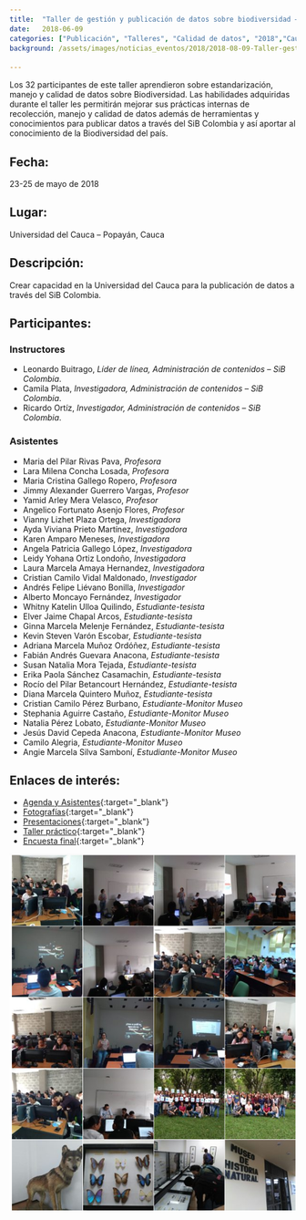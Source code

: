 ```yaml
---
title:  "Taller de gestión y publicación de datos sobre biodiversidad – Universidad del Cauca"
date:   2018-06-09
categories: ["Publicación", "Talleres", "Calidad de datos", "2018","Cauca","Universidad del Cauca"]
background: /assets/images/noticias_eventos/2018/2018-08-09-Taller-gestión-publicación-datos-Universidad-del-Cauca1.jpg

---
```


Los 32 participantes de este taller aprendieron sobre estandarización, manejo y calidad de datos sobre Biodiversidad. Las habilidades adquiridas durante el taller les permitirán mejorar sus prácticas internas de  recolección, manejo y calidad de datos además de herramientas y conocimientos para publicar datos a través del SiB Colombia y así aportar al conocimiento de la Biodiversidad del país.

## Fecha:  
23-25 de mayo de 2018

## Lugar:  
Universidad del Cauca – Popayán, Cauca

## Descripción:  
Crear capacidad en la Universidad del Cauca para la publicación de datos a través del SiB Colombia.

## Participantes:

### Instructores

- Leonardo Buitrago, *Líder de línea, Administración de contenidos – SiB Colombia*.
- Camila Plata, *Investigadora, Administración de contenidos – SiB Colombia*.
- Ricardo Ortíz, *Investigador, Administración de contenidos – SiB Colombia*.

### Asistentes
-  Maria del Pilar Rivas Pava, *Profesora*
- Lara Milena Concha Losada, *Profesora*
- Maria Cristina Gallego Ropero, *Profesora*
- Jimmy Alexander Guerrero Vargas, *Profesor*
- Yamid Arley Mera Velasco, *Profesor*
- Angelico Fortunato Asenjo Flores, *Profesor*
- Vianny Lizhet Plaza Ortega, *Investigadora*
- Ayda Viviana Prieto Martínez, *Investigadora*
- Karen Amparo Meneses, *Investigadora*
- Angela Patricia Gallego López, *Investigadora*
- Leidy Yohana Ortiz Londoño, *Investigadora*
- Laura Marcela Amaya Hernandez, *Investigadora*
- Cristian Camilo Vidal Maldonado, *Investigador*
- Andrés Felipe Liévano Bonilla, *Investigador*
- Alberto Moncayo Fernández, *Investigador*
- Whitny Katelin Ulloa Quilindo, *Estudiante-tesista*
- Elver Jaime Chapal Arcos, *Estudiante-tesista*
- Ginna Marcela Melenje Fernández, *Estudiante-tesista*
- Kevin Steven Varón Escobar, *Estudiante-tesista*
- Adriana Marcela Muñoz Ordóñez, *Estudiante-tesista*
- Fabián Andrés Guevara Anacona, *Estudiante-tesista*
- Susan Natalia Mora Tejada, *Estudiante-tesista*
- Erika Paola Sánchez Casamachin, *Estudiante-tesista*
- Rocío del Pilar Betancourt Hernández, *Estudiante-tesista*
- Diana Marcela Quintero Muñoz, *Estudiante-tesista*
- Cristian Camilo Pérez Burbano, *Estudiante-Monitor Museo*
- Stephania Aguirre Castaño, *Estudiante-Monitor Museo*
- Natalia Pérez Lobato, *Estudiante-Monitor Museo*
- Jesús David Cepeda Anacona, *Estudiante-Monitor Museo*
- Camilo Alegria, *Estudiante-Monitor Museo*
- Angie Marcela Silva Samboní, *Estudiante-Monitor Museo*
 

## Enlaces de interés:

- [Agenda y Asistentes](https://drive.google.com/open?id=1AUrL5Q20z9Rw3-oW2A0mIo-40BfbXH9c){:target="_blank"}
- [Fotografías](https://drive.google.com/open?id=1dZSc0DkhmYAZCej7RyEIjtcxZ-5L619m){:target="_blank"}
- [Presentaciones](https://drive.google.com/drive/folders/1oTsk7ztoOZAbjmEOuDJkIDvzRqGohHv9?usp=sharing){:target="_blank"}
- [Taller práctico](https://drive.google.com/drive/folders/1Z87v4K1x3mK_MwgOMqXj1OumY9yg14BR?usp=sharing){:target="_blank"}
- [Encuesta final](https://drive.google.com/file/d/1kltOSYa2_fQ1iTAwXEuh-o3d5JHc3qkX/view?usp=sharing){:target="_blank"}


<img src="/assets/images/noticias_eventos/2018/2018-08-09-Taller-gestión-publicación-datos-Universidad-del-Cauca2.png" width=770>

